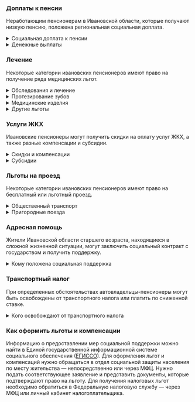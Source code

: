 ### Доплаты к пенсии
Неработающим пенсионерам в Ивановской области, которые получают низкую пенсию, положена региональная социальная доплата. 
<details>
<summary>Социальная доплата к пенсии</summary>
В Ивановской области региональный прожиточный минимум пенсионера ниже общефедерального. Поэтому неработающим пенсионерам с низким размером пенсии положена федеральная социальная доплата к пенсии до российского прожиточного минимума пенсионера. В 2021 году эта сумма [составляет]( https://pfr.gov.ru/grazhdanam/pensionres/soc_doplata/~7905) 10 022 рубля. Для назначения выплаты нужно обратиться в территориальное отделение Пенсионного фонда (ПФР) по месту жительства.  
</details>
<details>
<summary>Денежные выплаты</summary>
Если пенсионер относится к льготной категории, он имеет право на ежемесячную денежную выплату (ЕДВ), которая регулярно индексируется.
В Ивановской области ветераны каждый месяц получают 438,93 рубля, труженики тыла — 642,35 рубля. Пострадавшим от репрессий положена выплата в 555,51 рубля, а реабилитированным — в 685,16 рубля.
</details>


### Лечение
Некоторые категории ивановских пенсионеров имеют право на получение ряда медицинских льгот.  
<details>
<summary>Обследования и лечение</summary>
Ивановским ветеранам труда и труженикам тыла, как и реабилитированным и пострадавшим от репрессий, медицинская помощь в рамках территориальной программы оказывается бесплатно. Лечение и обследования они могут пройти в больницах и поликлиниках, подведомственных региональному департаменту здравоохранения.
</details>
<details>
<summary>Протезирование зубов</summary>
Ивановские ветераны труда, труженики тыла и реабилитированные имеют право на бесплатное изготовление и ремонт зубных протезов (только не из драгоценных металлов и металлокерамики).
</details>
<details>
<summary>Медицинские изделия</summary>
Пенсионеров, которые не являются инвалидами с доходом менее 1,5 прожиточного минимума, [обеспечивают]( https://docs.cntd.ru/document/882208950) по назначению врача протезно-ортопедическими изделиями.
</details>
<details>
<summary>Другие льготы</summary>
У тружеников тыла из Ивановской области есть преимущество при приёме в дома-интернаты для престарелых и инвалидов, а реабилитированных пенсионеров без очереди принимают в стационарах.
</details>


### Услуги ЖКХ
Ивановские пенсионеры могут получить скидки на оплату услуг ЖКХ, а также разные компенсации и субсидии. 
<details>
<summary>Скидки и компенсации</summary>
Компенсация в 50% на оплату услуг ЖКХ положена ветеранам труда, труженикам тыла, реабилитированным, пострадавшим от репрессий. Им также компенсируют оплату капремонта. Право на возврат 50% расходов имеют блокадники и несовершеннолетние узники фашизма. 
Одиноких неработающих пенсионеров по достижении 70 лет освобождают от взносов на капремонт на 50%, а с 80-летнего возраста они вообще не платят за капремонт. Льгота распространяется и на граждан этого возраста, если семья состоит из неработающих пенсионеров (от 60 лет — мужчины и от 55 лет — женщины) или инвалидов I и II групп. 
</details>
<details>
<summary>Субсидии</summary>
Пенсионерам положена субсидия на оплату услуг ЖКХ при расходах на «коммуналку» 22% совокупного дохода семьи. В Ивановской области для малообеспеченных граждан этот порог [снижен]( https://docs.cntd.ru/document/882211794): если доход ниже прожиточного минимума, доля расходов становится меньше на поправочный коэффициент (среднедушевой доход семьи к прожиточному минимуму).  
</details>

### Льготы на проезд
Некоторые категории ивановских пенсионеров имеют право на бесплатный или льготный проезд. 
<details>
<summary>Общественный транспорт</summary>
Ивановские пенсионеры-льготники могут пользоваться [общественным транспортом]( https://docs.cntd.ru/document/430544332) за 67% стоимости. К ним относятся инвалиды всех групп, ветераны труда и боевых действий, труженики тыла, реабилитированные и пострадавшие от репрессий, несовершеннолетние узники фашизма, чернобыльцы. При этом с 5 апреля 2021 года все льготники должны оплачивать проезд банковской картой «Мир». Её нужно зарегистрировать как льготную транспортную карту в любом отделении СберБанка или в МФЦ. Использовать можно карту, которая у вас уже есть, или оформить новую.
</details>
<details>
<summary>Пригородные поезда</summary>
В Ивановской области ветераны труда и труженики тыла, как и реабилитированные и пострадавшие от репрессий, получают скидку в размере 50% при покупке билетов на железнодорожный пригородный транспорт. 
</details>

### Адресная помощь
Жители Ивановской области старшего возраста, находящиеся в сложной жизненной ситуации, могут заключить социальный контракт с государством и получить поддержку.
<details>
<summary>Кому положена социальная поддержка</summary>
Пенсионерам, оказавшимся в трудной жизненной ситуации по независящим от них причинам, оказывают адресную помощь. Она может быть как в виде денежных выплат, ежемесячных или единовременных, так и в натуральной форме — в виде обеспечения продуктами питания, одеждой и обувью, медикаментами. Также можно получить помощь в виде уборки жилья или приготовления пищи. С нуждающимися пенсионерами может быть заключён социальный контракт. Он предусматривает помощь при поиске работы, ведении предпринимательской деятельности или личного подсобного хозяйства.
</details>

### Транспортный налог
При определенных обстоятельствах автовладельцы-пенсионеры могут быть освобождены от транспортного налога или платить по сниженной ставке. 
<details>
<summary>Кого освобождают от транспортного налога</summary>
Транспортный налог [не платят]( https://docs.cntd.ru/document/882201251) Герои СССР и РФ и награждённые орденом Славы трёх степеней. Ветераны боевых действий, граждане, подвергшиеся радиации, и инвалиды платят 50% налога. Льгота предусмотрена на один легковой автомобиль мощностью не более 100 л. с. 
</details>


### Как оформить льготы и компенсации

Информацию о предоставлении мер социальной поддержки можно найти в Единой государственной информационной системе социального обеспечения ([ЕГИССО]( http://egisso.ru/site/client/#/)). Для оформления льгот и компенсаций нужно обращаться в отдел социальной защиты населения по месту жительства — непосредственно или через МФЦ. Нужно подать соответствующее заявление и представить документы, которые подтверждают право на льготу. Для получения налоговых льгот необходимо обратиться в Федеральную налоговую службу — через МФЦ или личный кабинет налогоплательщика.




